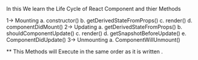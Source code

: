 In this We learn the Life Cycle of React Component and thier Methods

1-> Mounting
    a. constructor()
    b. getDerivedStateFromProps()
    c. render()
    d. componentDidMount()
2-> Updating
    a. getDerivedStateFromProps()
    b. shouldComponentUpdate()
    c. render()
    d. getSnapshotBeforeUpdate()
    e. ComponentDidUpdate()
3-> Unmounting
    a. ComponentWillUnmount()

** This Methods will Execute in the same order as it is written .
